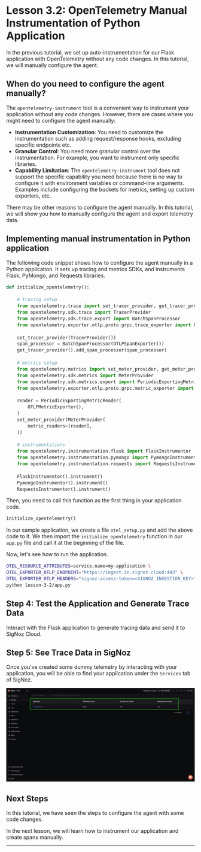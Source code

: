 # Lesson 3.2: OpenTelemetry Manual Instrumentation of Python Application

In the previous tutorial, we set up auto-instrumentation for our Flask application with OpenTelemetry without any code changes. In this tutorial, we will manually configure the agent.

## When do you need to configure the agent manually?

The `opentelemetry-instrument` tool is a convenient way to instrument your application without any code changes. However, there are cases where you might need to configure the agent manually:

- **Instrumentation Customization**: You need to customize the instrumentation such as adding request/response hooks, excluding specific endpoints etc.
- **Granular Control**: You need more granular control over the instrumentation. For example, you want to instrument only specific libraries.
- **Capability Limitation**: The `opentelemetry-instrument` tool does not support the specific capability you need because there is no way to configure it with environment variables or command-line arguments. Examples include configuring the buckets for metrics, setting up custom exporters, etc.

There may be other reasons to configure the agent manually. In this tutorial, we will show you how to manually configure the agent and export telemetry data.

## Implementing manual instrumentation in Python application

The following code snippet shows how to configure the agent manually in a Python application. It sets up tracing and metrics SDKs, and instruments Flask, PyMongo, and Requests libraries.

```python
def initialize_opentelemetry():

    # tracing setup
    from opentelemetry.trace import set_tracer_provider, get_tracer_provider
    from opentelemetry.sdk.trace import TracerProvider
    from opentelemetry.sdk.trace.export import BatchSpanProcessor
    from opentelemetry.exporter.otlp.proto.grpc.trace_exporter import OTLPSpanExporter

    set_tracer_provider(TracerProvider())
    span_processor = BatchSpanProcessor(OTLPSpanExporter())
    get_tracer_provider().add_span_processor(span_processor)

    # metrics setup
    from opentelemetry.metrics import set_meter_provider, get_meter_provider
    from opentelemetry.sdk.metrics import MeterProvider
    from opentelemetry.sdk.metrics.export import PeriodicExportingMetricReader
    from opentelemetry.exporter.otlp.proto.grpc.metric_exporter import OTLPMetricExporter

    reader = PeriodicExportingMetricReader(
        OTLPMetricExporter(),
    )
    set_meter_provider(MeterProvider(
        metric_readers=[reader],
    ))

    # instrumentations
    from opentelemetry.instrumentation.flask import FlaskInstrumentor
    from opentelemetry.instrumentation.pymongo import PymongoInstrumentor
    from opentelemetry.instrumentation.requests import RequestsInstrumentor

    FlaskInstrumentor().instrument()
    PymongoInstrumentor().instrument()
    RequestsInstrumentor().instrument()
```

Then, you need to call this function as the first thing in your application code.

```python
initialize_opentelemetry()
```

In our sample application, we create a file `otel_setup.py` and add the above code to it. We then import the `initialize_opentelemetry` function in our `app.py` file and call it at the beginning of the file. 

Now, let's see how to run the application.

```bash
OTEL_RESOURCE_ATTRIBUTES=service.name=my-application \
OTEL_EXPORTER_OTLP_ENDPOINT="https://ingest.in.signoz.cloud:443" \
OTEL_EXPORTER_OTLP_HEADERS="signoz-access-token=<SIGNOZ_INGESTION_KEY>" \
python lesson-3-2/app.py
```

## **Step 4: Test the Application and Generate Trace Data**

Interact with the Flask application to generate tracing data and send it to SigNoz Cloud.

## Step 5: See Trace Data in SigNoz

Once you've created some dummy telemetry by interacting with your application, you will be able to find your application under the `Services` tab of SigNoz.

![Application being monitored in SigNoz](static/images/application-monitored.png)


## Next Steps

In this tutorial, we have seen the steps to configure the agent with some code changes.

In the next lesson, we will learn how to instrument our application and create spans manually.

---
